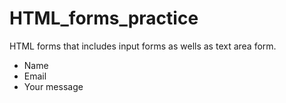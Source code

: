 # HTML_forms_practice
HTML forms that includes input forms as wells as text area form. 
* Name
* Email
* Your message
